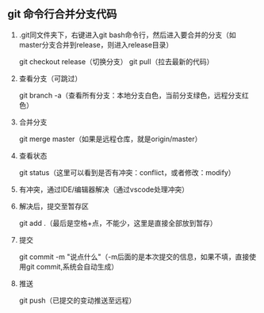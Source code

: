 ## git 命令行合并分支代码

1. .git同文件夹下，右键进入git bash命令行，然后进入要合并的分支（如master分支合并到release，则进入release目录）

   git checkout release（切换分支）
   git pull（拉去最新的代码）

2. 查看分支（可跳过）

   git branch -a（查看所有分支：本地分支白色，当前分支绿色，远程分支红色）

3. 合并分支

   git merge master（如果是远程仓库，就是origin/master）

4. 查看状态

   git status（这里可以看到是否有冲突：conflict，或者修改：modify）

5. 有冲突，通过IDE/编辑器解决（通过vscode处理冲突）

6. 解决后，提交至暂存区

   git add .（最后是空格+点，不能少，这里是直接全部放到暂存）

7. 提交

   git commit -m "说点什么"（-m后面的是本次提交的信息，如果不填，直接使用git commit,系统会自动生成）

8. 推送

   git push（已提交的变动推送至远程）